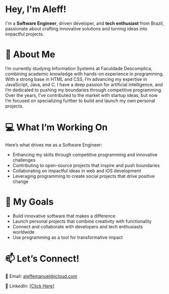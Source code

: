 # Hey, I'm Aleff!
I'm a **Software Engineer**, driven developer, and **tech enthusiast** from Brazil, passionate about crafting innovative solutions and turning ideas into impactful projects.

# 🌟 About Me
I’m currently studying Information Systems at Faculdade Descomplica, combining academic knowledge with hands-on experience in programming. With a strong base in HTML and CSS, I’m advancing my expertise in JavaScript, Java, and C.
I have a deep passion for artificial intelligence, and I’m dedicated to pushing my boundaries through competitive programming. Over the years, I’ve contributed to the market with startup ideas, but now I’m focused on specializing further to build and launch my own personal projects.

# 💻 What I’m Working On
Here’s what drives me as a Software Engineer:
- Enhancing my skills through competitive programming and innovative challenges
- Contributing to open-source projects that inspire and push boundaries
- Collaborating on impactful ideas in web and iOS development
- Leveraging programming to create social projects that drive positive change

# 🎯 My Goals
- Build innovative software that makes a difference
- Launch personal projects that combine creativity with functionality
- Connect and collaborate with developers and tech enthusiasts worldwide
- Use programming as a tool for transformative impact

# 📫 Let’s Connect!
📧 Email: aleffemanuel@icloud.com

🔗 LinkedIn: [[Click Here](https://www.linkedin.com/in/oaleffemanuel/)]
